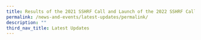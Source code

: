 ```yaml
---
title: Results of the 2021 SSHRF Call and Launch of the 2022 SSHRF Call
permalink: /news-and-events/latest-updates/permalink/
description: ""
third_nav_title: Latest Updates
---
```

